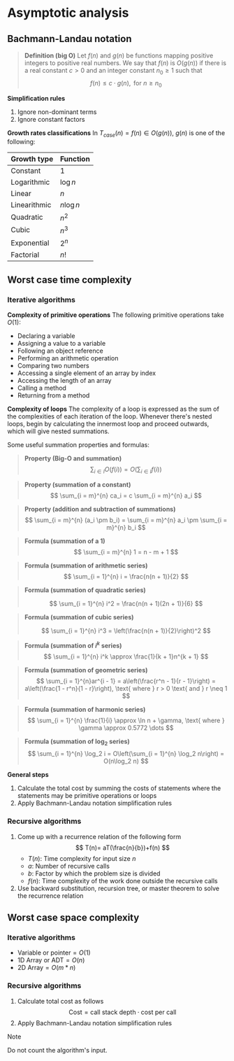 #  Asymptotic analysis

## Bachmann-Landau notation

> **Definition (big O)**
> Let $f(n)$ and $g(n)$ be functions mapping positive integers to positive real numbers.
> We say that $f(n)$ is $O(g(n))$ if there is a real constant $c \gt 0$ and an integer constant
> $n_0 \ge 1$ such that
> $$
f(n) \leq c \cdot g(n), \text{ for } n \geq n_0
$$

**Simplification rules**
1. Ignore non-dominant terms
2. Ignore constant factors

**Growth rates classifications**
In $T_{case}(n) = f(n) \in O(g(n))$, $g(n)$ is one of the following:

| Growth type  | Function   |
| ------------ | ---------- |
| Constant     | $1$        |
| Logarithmic  | $\log n$   |
| Linear       | $n$        |
| Linearithmic | $n \log n$ |
| Quadratic    | $n^2$      |
| Cubic        | $n^3$      |
| Exponential  | $2^n$      |
| Factorial    | $n!$       |

## Worst case time complexity 

### Iterative algorithms

**Complexity of primitive operations**
The following primitive operations take $O(1)$:
- Declaring a variable
- Assigning a value to a variable
- Following an object reference
- Performing an arithmetic operation
- Comparing two numbers
- Accessing a single element of an array by index
- Accessing the length of an array
- Calling a method
- Returning from a method

**Complexity of loops**
The complexity of a loop is expressed as the sum of the complexities of each iteration of the loop. Whenever there's nested loops, begin by calculating the innermost loop and proceed outwards, which will give nested summations. 

Some useful summation properties and formulas:

> **Property (Big-O and summation)**
> $$
\sum_{i \in I} O(f(i)) = O\left(\sum_{i \in I} f(i)\right)
$$

> **Property (summation of a constant)**
> $$
\sum_{i = m}^{n} ca_i = c \sum_{i = m}^{n} a_i
$$
>

> **Property (addition and subtraction of summations)**
> $$
\sum_{i = m}^{n} (a_i \pm b_i) = \sum_{i = m}^{n} a_i \pm \sum_{i = m}^{n} b_i
$$

> **Formula (summation of a $1$)**
> $$
\sum_{i = m}^{n} 1 = n - m + 1
$$
>

> **Formula (summation of arithmetic series)**
> $$
\sum_{i = 1}^{n} i = \frac{n(n + 1)}{2}
$$

> **Formula (summation of quadratic series)**
> 
> $$
\sum_{i = 1}^{n} i^2 = \frac{n(n + 1)(2n + 1)}{6}
$$

> **Formula (summation of cubic series)**
>
> $$
\sum_{i = 1}^{n} i^3 = \left(\frac{n(n + 1)}{2}\right)^2
$$

> **Formula (summation of $i^k$ series)**
> $$
\sum_{i = 1}^{n} i^k \approx \frac{1}{k + 1}n^{k + 1}
$$

> **Formula (summation of geometric series)**
> $$
\sum_{i = 1}^{n}ar^{i - 1} = a\left(\frac{r^n - 1}{r - 1}\right) = a\left(\frac{1 - r^n}{1 - r}\right), \text{ where } r > 0 \text{ and } r \neq 1
$$

> **Formula (summation of harmonic series)**
> $$
\sum_{i = 1}^{n} \frac{1}{i} \approx \ln n + \gamma, \text{ where } \gamma \approx 0.5772 \dots
$$

> **Formula (summation of $\log_2$ series)**
> $$
\sum_{i = 1}^{n} \log_2 i = O\left(\sum_{i = 1}^{n} \log_2 n\right) = O(n\log_2 n)
$$

**General steps**
1. Calculate the total cost by summing the costs of statements where the statements may be primitive operations or loops
2. Apply Bachmann-Landau notation simplification rules

### Recursive algorithms

1. Come up with a recurrence relation of the following form
 $$
T(n)= aT(\frac{n}{b})+f(n)
$$
   - $T(n)$: Time complexity for input size $n$
   - $a$: Number of recursive calls
   - $b$: Factor by which the problem size is divided
   - $f(n)$: Time complexity of the work done outside the recursive calls
2. Use backward substitution, recursion tree, or master theorem to solve the recurrence relation

## Worst case space complexity

### Iterative algorithms

- $\text{Variable or pointer} = O(1)$
- $\text{1D Array or ADT} = O(n)$
- $\text{2D Array} = O(m * n)$

### Recursive algorithms

1. Calculate total cost as follows
$$
\text{Cost} = \text{call stack depth} \cdot \text{cost per call}
$$
2. Apply Bachmann-Landau notation simplification rules

> [!note]
> Do not count the algorithm's input.

